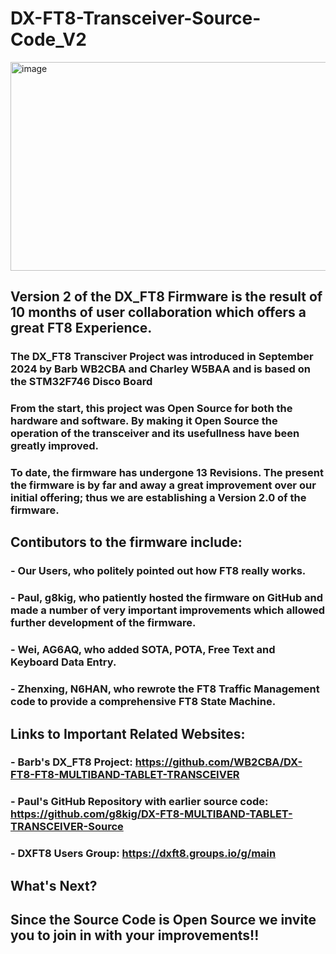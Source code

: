 # DX-FT8-Transceiver-Source-Code_V2

<img width="1050" height="334" alt="image" src="https://github.com/user-attachments/assets/7413b20f-af99-4005-b84a-3a4e1367aab7" />

## Version 2 of the DX_FT8 Firmware is the result of 10 months of user collaboration which offers a great FT8 Experience. 

### The DX_FT8 Transciver Project was introduced in September 2024 by Barb WB2CBA and Charley W5BAA and is based on the STM32F746 Disco Board
### From the start, this project was Open Source for both the hardware and software. By making it Open Source the operation of the transceiver and its usefullness have been greatly improved.
### To date, the firmware has undergone 13 Revisions. The present the firmware is by far and away a great improvement over our initial offering; thus we are establishing a Version 2.0 of the firmware.
###
## Contibutors to the firmware include:
### - Our Users, who politely pointed out how FT8 really works.
### - Paul, g8kig, who patiently hosted the firmware on GitHub and made a number of very important improvements which allowed further development of the firmware.
### - Wei, AG6AQ, who added SOTA, POTA, Free Text and Keyboard Data Entry.
### - Zhenxing, N6HAN, who rewrote the FT8 Traffic Management code to provide a comprehensive FT8 State Machine.
##
## Links to Important Related Websites:
### - Barb's DX_FT8 Project: https://github.com/WB2CBA/DX-FT8-FT8-MULTIBAND-TABLET-TRANSCEIVER
### - Paul's GitHub Repository with earlier source code: https://github.com/g8kig/DX-FT8-MULTIBAND-TABLET-TRANSCEIVER-Source
### - DXFT8 Users Group: https://dxft8.groups.io/g/main
## What's Next?
## Since the Source Code is Open Source we invite you to join in with your improvements!!
